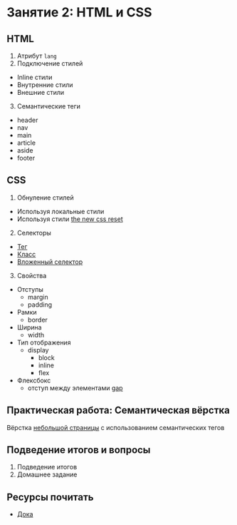 # Занятие 2: HTML и CSS

## HTML

1. Атрибут `lang`
2. Подключение стилей
  - Inline стили
  - Внутренние стили
  - Внешние стили
3. Семантические теги
  - header
  - nav
  - main
  - article
  - aside
  - footer

## CSS

1. Обнуление стилей
  - Используя локальные стили
  - Используя стили [the new css reset](https://elad2412.github.io/the-new-css-reset)
2. Селекторы
  - [Тег](https://doka.guide/css/tag-selector)
  - [Класс](https://doka.guide/css/class-selector)
  - [Вложенный селектор](https://doka.guide/css/nesting-selector/)
3. Свойства
  - Отступы
    - margin
    - padding
  - Рамки
    - border
  - Ширина
    - width
  - Тип отображения
    - display
      - block
      - inline
      - flex
  - Флексбокс
    - отступ между элементами [gap](https://doka.guide/css/gap)

## Практическая работа: Семантическая вёрстка

Вёрстка [небольшой страницы](https://doka.guide/html/semantics/demos/bad-markup) с использованием семантических тегов

## Подведение итогов и вопросы

1. Подведение итогов
2. Домашнее задание

## Ресурсы почитать

- [Дока](https://doka.guide/html)